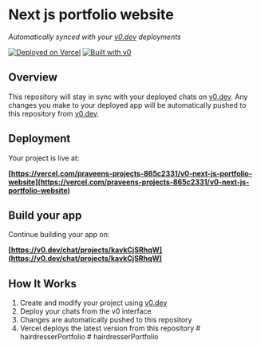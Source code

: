 # Next js portfolio website

*Automatically synced with your [v0.dev](https://v0.dev) deployments*

[![Deployed on Vercel](https://img.shields.io/badge/Deployed%20on-Vercel-black?style=for-the-badge&logo=vercel)](https://vercel.com/praveens-projects-865c2331/v0-next-js-portfolio-website)
[![Built with v0](https://img.shields.io/badge/Built%20with-v0.dev-black?style=for-the-badge)](https://v0.dev/chat/projects/kavkCjSRhqW)

## Overview

This repository will stay in sync with your deployed chats on [v0.dev](https://v0.dev).
Any changes you make to your deployed app will be automatically pushed to this repository from [v0.dev](https://v0.dev).

## Deployment

Your project is live at:

**[https://vercel.com/praveens-projects-865c2331/v0-next-js-portfolio-website](https://vercel.com/praveens-projects-865c2331/v0-next-js-portfolio-website)**

## Build your app

Continue building your app on:

**[https://v0.dev/chat/projects/kavkCjSRhqW](https://v0.dev/chat/projects/kavkCjSRhqW)**

## How It Works

1. Create and modify your project using [v0.dev](https://v0.dev)
2. Deploy your chats from the v0 interface
3. Changes are automatically pushed to this repository
4. Vercel deploys the latest version from this repository
#   h a i r d r e s s e r P o r t f o l i o  
 #   h a i r d r e s s e r P o r t f o l i o  
 